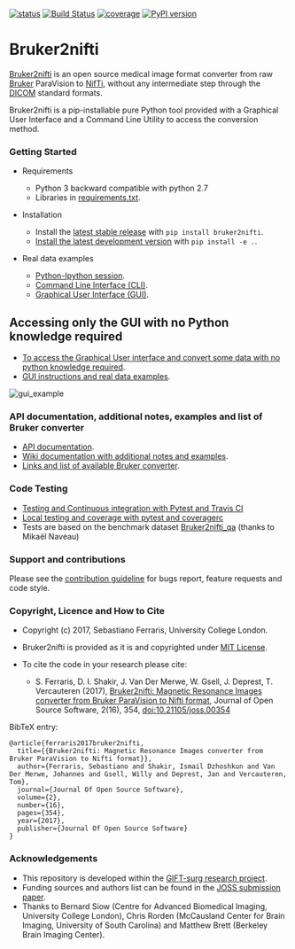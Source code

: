 [![status](http://joss.theoj.org/papers/2ee6a3a3b1a4d8df1633f601bf2b0ffe/status.svg)](http://joss.theoj.org/papers/2ee6a3a3b1a4d8df1633f601bf2b0ffe)
[![Build Status](https://travis-ci.org/SebastianoF/bruker2nifti.svg?branch=master)](https://travis-ci.org/SebastianoF/bruker2nifti)
[![coverage](https://github.com/SebastianoF/bruker2nifti/blob/master/coverage.svg)](https://github.com/SebastianoF/bruker2nifti/wiki/Local-testing-and-coverage-with-pytest-and-coveragerc)
[![PyPI version](https://badge.fury.io/py/bruker2nifti.svg)](https://badge.fury.io/py/bruker2nifti)

# Bruker2nifti

[Bruker2nifti](https://github.com/SebastianoF/bruker2nifti) is an open source medical image format converter from raw [Bruker](http://imaging.mrc-cbu.cam.ac.uk/imaging/FormatBruker)
ParaVision to [NifTi](https://nifti.nimh.nih.gov/nifti-1), without any intermediate step through the [DICOM](http://dicom.nema.org/standard.html) standard formats.

Bruker2nifti is a pip-installable pure Python tool provided with a Graphical User Interface and a Command Line Utility to access the conversion method.

### Getting Started
+ Requirements
    - Python 3 backward compatible with python 2.7
    - Libraries in [requirements.txt](https://github.com/SebastianoF/bruker2nifti/blob/master/requirements.txt).

+ Installation
    - Install the [latest stable release](https://github.com/SebastianoF/bruker2nifti/releases) with `pip install bruker2nifti`.
    - [Install the latest development version](https://github.com/SebastianoF/bruker2nifti/wiki/Installing-stable-version-and-development-version) with `pip install -e .`.

+ Real data examples
    - [Python-Ipython session](https://github.com/SebastianoF/bruker2nifti/wiki/Example:-use-bruker2nifti-in-a-python-(Ipython)-session).
    - [Command Line Interface (CLI)](https://github.com/SebastianoF/bruker2nifti/wiki/Example:-use-bruker2nifti-via-Command-Line-Interface).
    - [Graphical User Interface (GUI)](https://github.com/SebastianoF/bruker2nifti/wiki/Graphical-User-Interface-Examples).

## Accessing only the GUI with no Python knowledge required
+ [To access the Graphical User interface and convert some data with no python knowledge required](https://github.com/SebastianoF/bruker2nifti/wiki/Up-and-running-for-non-Python-developers).
+ [GUI instructions and real data examples](https://github.com/SebastianoF/bruker2nifti/wiki/Graphical-User-Interface-Examples).


![gui_example](https://github.com/SebastianoF/bruker2nifti/blob/master/screenshots/gui_version_101.jpg)

### API documentation, additional notes, examples and list of Bruker converter
+ [API documentation](http://bruker2nifti.readthedocs.io/en/latest/).
+ [Wiki documentation with additional notes and examples](https://github.com/SebastianoF/bruker2nifti/wiki).
+ [Links and list of available Bruker converter](https://github.com/SebastianoF/bruker2nifti/wiki/References).

### Code Testing

+ [Testing and Continuous integration with Pytest and Travis CI](https://github.com/SebastianoF/bruker2nifti/wiki/Code-Testing-and-Continuous-Integration-with-Pytest)
+ [Local testing and coverage with pytest and coveragerc](https://github.com/SebastianoF/bruker2nifti/wiki/Local-testing-and-coverage-with-pytest-and-coveragerc)
+ Tests are based on the benchmark dataset [Bruker2nifti_qa](https://gitlab.com/naveau/bruker2nifti_qa/tree/master) (thanks to Mikaël Naveau)


### Support and contributions
Please see the [contribution guideline](https://github.com/SebastianoF/bruker2nifti/blob/master/CONTRIBUTE.md) for bugs report,
feature requests and code style.

### Copyright, Licence and How to Cite
+ Copyright (c) 2017, Sebastiano Ferraris, University College London.
+ Bruker2nifti is provided as it is and copyrighted under [MIT License](https://github.com/SebastianoF/bruker2nifti/blob/master/LICENCE.txt).
+ To cite the code in your research please cite:

    + S. Ferraris, D. I. Shakir, J. Van Der Merwe, W. Gsell, J. Deprest, T. Vercauteren (2017), [Bruker2nifti: Magnetic Resonance Images converter from Bruker ParaVision to Nifti format](http://joss.theoj.org/papers/2ee6a3a3b1a4d8df1633f601bf2b0ffe),
    Journal of Open Source Software, 2(16), 354, [doi:10.21105/joss.00354](http://joss.theoj.org/papers/10.21105/joss.00354)

BibTeX entry:
```
@article{ferraris2017bruker2nifti,
  title={{Bruker2nifti: Magnetic Resonance Images converter from Bruker ParaVision to Nifti format}},
  author={Ferraris, Sebastiano and Shakir, Ismail Dzhoshkun and Van Der Merwe, Johannes and Gsell, Willy and Deprest, Jan and Vercauteren, Tom},
  journal={Journal Of Open Source Software},
  volume={2},
  number={16},
  pages={354},
  year={2017},
  publisher={Journal Of Open Source Software}
}
```


### Acknowledgements
+ This repository is developed within the [GIFT-surg research project](http://www.gift-surg.ac.uk).
+ Funding sources and authors list can be found in the [JOSS submission paper](https://github.com/SebastianoF/bruker2nifti/blob/master/paper/paper.md).
+ Thanks to
Bernard Siow (Centre for Advanced Biomedical Imaging, University College London),
Chris Rorden (McCausland Center for Brain Imaging, University of South Carolina)
and
Matthew Brett (Berkeley Brain Imaging Center).
